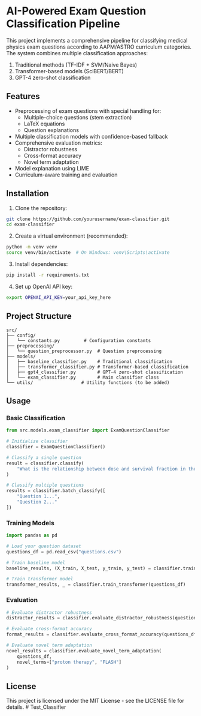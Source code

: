 # AI-Powered Exam Question Classification Pipeline

This project implements a comprehensive pipeline for classifying medical physics exam questions according to AAPM/ASTRO curriculum categories. The system combines multiple classification approaches:

1. Traditional methods (TF-IDF + SVM/Naive Bayes)
2. Transformer-based models (SciBERT/BERT)
3. GPT-4 zero-shot classification

## Features

- Preprocessing of exam questions with special handling for:
  - Multiple-choice questions (stem extraction)
  - LaTeX equations
  - Question explanations
- Multiple classification models with confidence-based fallback
- Comprehensive evaluation metrics:
  - Distractor robustness
  - Cross-format accuracy
  - Novel term adaptation
- Model explanation using LIME
- Curriculum-aware training and evaluation

## Installation

1. Clone the repository:
```bash
git clone https://github.com/yourusername/exam-classifier.git
cd exam-classifier
```

2. Create a virtual environment (recommended):
```bash
python -m venv venv
source venv/bin/activate  # On Windows: venv\Scripts\activate
```

3. Install dependencies:
```bash
pip install -r requirements.txt
```

4. Set up OpenAI API key:
```bash
export OPENAI_API_KEY=your_api_key_here
```

## Project Structure

```
src/
├── config/
│   └── constants.py         # Configuration constants
├── preprocessing/
│   └── question_preprocessor.py  # Question preprocessing
├── models/
│   ├── baseline_classifier.py    # Traditional classification
│   ├── transformer_classifier.py # Transformer-based classification
│   ├── gpt4_classifier.py        # GPT-4 zero-shot classification
│   └── exam_classifier.py        # Main classifier class
└── utils/                  # Utility functions (to be added)
```

## Usage

### Basic Classification

```python
from src.models.exam_classifier import ExamQuestionClassifier

# Initialize classifier
classifier = ExamQuestionClassifier()

# Classify a single question
result = classifier.classify(
    "What is the relationship between dose and survival fraction in the linear-quadratic model?"
)

# Classify multiple questions
results = classifier.batch_classify([
    "Question 1...",
    "Question 2..."
])
```

### Training Models

```python
import pandas as pd

# Load your question dataset
questions_df = pd.read_csv("questions.csv")

# Train baseline model
baseline_results, (X_train, X_test, y_train, y_test) = classifier.train_baseline(questions_df)

# Train transformer model
transformer_results, _ = classifier.train_transformer(questions_df)
```

### Evaluation

```python
# Evaluate distractor robustness
distractor_results = classifier.evaluate_distractor_robustness(questions_df)

# Evaluate cross-format accuracy
format_results = classifier.evaluate_cross_format_accuracy(questions_df)

# Evaluate novel term adaptation
novel_results = classifier.evaluate_novel_term_adaptation(
    questions_df,
    novel_terms=["proton therapy", "FLASH"]
)
```

## License

This project is licensed under the MIT License - see the LICENSE file for details. # Test_Classifier
